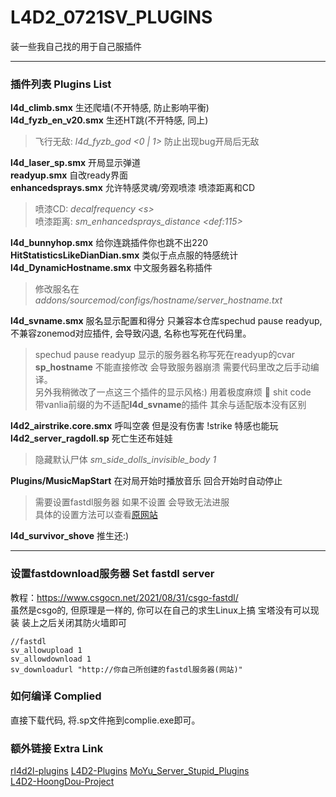# L4D2_0721SV_PLUGINS              
装一些我自己找的用于自己服插件

------    
### 插件列表 Plugins List
**l4d_climb.smx** 生还爬墙(不开特感, 防止影响平衡)    
**l4d_fyzb_en_v20.smx** 生还HT跳(不开特感, 同上)     
>飞行无敌: *l4d_fyzb_god \<0 | 1\>* 防止出现bug开局后无敌      

**l4d_laser_sp.smx** 开局显示弹道     
**readyup.smx** 自改ready界面     
**enhancedsprays.smx** 允许特感灵魂/旁观喷漆 喷漆距离和CD      
>喷漆CD: *decalfrequency \<s\>*       
>喷漆距离: *sm_enhancedsprays_distance \<def:115\>*    

**l4d_bunnyhop.smx** 给你连跳插件你也跳不出220
**HitStatisticsLikeDianDian.smx**  类似于点点服的特感统计             
**l4d_DynamicHostname.smx** 中文服务器名称插件      
>修改服名在*addons/sourcemod/configs/hostname/server_hostname.txt*     

**l4d_svname.smx** 服名显示配置和得分 只兼容本仓库spechud pause readyup, 不兼容zonemod对应插件, 会导致闪退, 名称也写死在代码里。    
>spechud pause readyup 显示的服务器名称写死在readyup的cvar **sp_hostname** 不能直接修改 会导致服务器崩溃 需要代码里改之后手动编译。       
>另外我稍微改了一点这三个插件的显示风格:)
>用着极度麻烦 🤡 shit code   
>带vanlia前缀的为不适配**l4d_svname**的插件 其余与适配版本没有区别


**l4d2_airstrike.core.smx** 呼叫空袭 但是没有伤害 !strike 特感也能玩     
**l4d2_server_ragdoll.sp** 死亡生还布娃娃
> 隐藏默认尸体 *sm_side_dolls_invisible_body 1*

**Plugins/MusicMapStart** 在对局开始时播放音乐 回合开始时自动停止
>需要设置fastdl服务器 如果不设置 会导致无法进服     
>具体的设置方法可以查看[原网站](https://forums.alliedmods.net/showthread.php?p=2645342)

**l4d_survivor_shove** 推生还:)


------  
### 设置fastdownload服务器 Set fastdl server
教程：https://www.csgocn.net/2021/08/31/csgo-fastdl/    
虽然是csgo的, 但原理是一样的, 你可以在自己的求生Linux上搞
宝塔没有可以现装 装上之后关闭其防火墙即可
```
//fastdl
sv_allowupload 1
sv_allowdownload 1
sv_downloadurl "http://你自己所创建的fastdl服务器(网站)"
```

### 如何编译 Complied     
直接下载代码, 将.sp文件拖到complie.exe即可。

### 额外链接 Extra Link
[rl4d2l-plugins](https://github.com/devilesk/rl4d2l-plugins)
[L4D2-Plugins](https://github.com/fbef0102/L4D2-Plugins)
[MoYu_Server_Stupid_Plugins](https://github.com/Target5150/MoYu_Server_Stupid_Plugins)   
[L4D2-HoongDou-Project](https://github.com/HoongDou/L4D2-HoongDou-Project)
